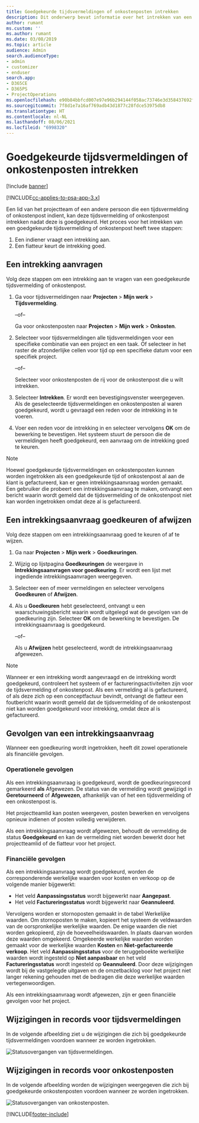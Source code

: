 ```yaml
---
title: Goedgekeurde tijdsvermeldingen of onkostenposten intrekken
description: Dit onderwerp bevat informatie over het intrekken van een eerder goedgekeurde tijds- of onkostentransactie.
author: rumant
ms.custom: ''
ms.author: rumant
ms.date: 03/08/2019
ms.topic: article
audience: Admin
search.audienceType:
- admin
- customizer
- enduser
search.app:
- D365CE
- D365PS
- ProjectOperations
ms.openlocfilehash: e90b84bbfcd007e97e96b294144f058ac73746e3d358437692f0a8e6e92b8de3
ms.sourcegitcommit: 7f8d1e7a16af769adb43d1877c28fdce53975db8
ms.translationtype: HT
ms.contentlocale: nl-NL
ms.lasthandoff: 08/06/2021
ms.locfileid: "6998320"
---
```

# <a name="recall-approved-time-or-expense-entries"></a>Goedgekeurde tijdsvermeldingen of onkostenposten intrekken

[!include [banner](../includes/psa-now-project-operations.md)]

[!INCLUDE[cc-applies-to-psa-app-3.x](../includes/cc-applies-to-psa-app-3x.md)]

Een lid van het projectteam of een andere persoon die een tijdsvermelding of onkostenpost indient, kan deze tijdsvermelding of onkostenpost intrekken nadat deze is goedgekeurd. Het proces voor het intrekken van een goedgekeurde tijdsvermelding of onkostenpost heeft twee stappen:

1. Een indiener vraagt een intrekking aan.
2. Een fiatteur keurt de intrekking goed.

## <a name="request-a-recall"></a>Een intrekking aanvragen

Volg deze stappen om een intrekking aan te vragen van een goedgekeurde tijdsvermelding of onkostenpost.

1. Ga voor tijdsvermeldingen naar **Projecten** \> **Mijn werk** \> **Tijdsvermelding**.

    –of–

    Ga voor onkostenposten naar **Projecten** \> **Mijn werk** \> **Onkosten**.

2. Selecteer voor tijdsvermeldingen alle tijdsvermeldingen voor een specifieke combinatie van een project en een taak. Of selecteer in het raster de afzonderlijke cellen voor tijd op een specifieke datum voor een specifiek project.

    –of–

    Selecteer voor onkostenposten de rij voor de onkostenpost die u wilt intrekken.

3. Selecteer **Intrekken**. Er wordt een bevestigingsvenster weergegeven. Als de geselecteerde tijdsvermeldingen en onkostenposten al waren goedgekeurd, wordt u gevraagd een reden voor de intrekking in te voeren.
4. Voer een reden voor de intrekking in en selecteer vervolgens **OK** om de bewerking te bevestigen. Het systeem stuurt de persoon die de vermeldingen heeft goedgekeurd, een aanvraag om de intrekking goed te keuren.

> [!NOTE]
> Hoewel goedgekeurde tijdsvermeldingen en onkostenposten kunnen worden ingetrokken als een goedgekeurde tijd of onkostenpost al aan de klant is gefactureerd, kan er geen intrekkingsaanvraag worden gemaakt. Een gebruiker die probeert een intrekkingsaanvraag te maken, ontvangt een bericht waarin wordt gemeld dat de tijdsvermelding of de onkostenpost niet kan worden ingetrokken omdat deze al is gefactureerd.

## <a name="approve-or-reject-a-recall-request"></a>Een intrekkingsaanvraag goedkeuren of afwijzen

Volg deze stappen om een intrekkingsaanvraag goed te keuren of af te wijzen.

1. Ga naar **Projecten** \> **Mijn werk** \> **Goedkeuringen**.
2. Wijzig op lijstpagina **Goedkeuringen** de weergave in **Intrekkingsaanvragen voor goedkeuring**. Er wordt een lijst met ingediende intrekkingsaanvragen weergegeven.
3. Selecteer een of meer vermeldingen en selecteer vervolgens **Goedkeuren** of **Afwijzen**.
4. Als u **Goedkeuren** hebt geselecteerd, ontvangt u een waarschuwingsbericht waarin wordt uitgelegd wat de gevolgen van de goedkeuring zijn. Selecteer **OK** om de bewerking te bevestigen. De intrekkingsaanvraag is goedgekeurd.

    –of–

    Als u **Afwijzen** hebt geselecteerd, wordt de intrekkingsaanvraag afgewezen.

> [!NOTE]
> Wanneer er een intrekking wordt aangevraagd en de intrekking wordt goedgekeurd, controleert het systeem of er factureringsactiviteiten zijn voor de tijdsvermelding of onkostenpost. Als een vermelding al is gefactureerd, of als deze zich op een conceptfactuur bevindt, ontvangt de fiatteur een foutbericht waarin wordt gemeld dat de tijdsvermelding of de onkostenpost niet kan worden goedgekeurd voor intrekking, omdat deze al is gefactureerd.

## <a name="impact-of-a-recall-request"></a>Gevolgen van een intrekkingsaanvraag

Wanneer een goedkeuring wordt ingetrokken, heeft dit zowel operationele als financiële gevolgen.

### <a name="operational-impact"></a>Operationele gevolgen

Als een intrekkingsaanvraag is goedgekeurd, wordt de goedkeuringsrecord gemarkeerd **als** Afgewezen. De status van de vermelding wordt gewijzigd in **Geretourneerd** of **Afgewezen**, afhankelijk van of het een tijdsvermelding of een onkostenpost is.

Het projectteamlid kan posten weergeven, posten bewerken en vervolgens opnieuw indienen of posten volledig verwijderen.

Als een intrekkingsaanvraag wordt afgewezen, behoudt de vermelding de status **Goedgekeurd** en kan de vermelding niet worden bewerkt door het projectteamlid of de fiatteur voor het project.

### <a name="financial-impact"></a>Financiële gevolgen

Als een intrekkingsaanvraag wordt goedgekeurd, worden de corresponderende werkelijke waarden voor kosten en verkoop op de volgende manier bijgewerkt:

- Het veld **Aanpassingsstatus** wordt bijgewerkt naar **Aangepast**.
- Het veld **Factureringsstatus** wordt bijgewerkt naar **Geannuleerd**.

Vervolgens worden er stornoposten gemaakt in de tabel Werkelijke waarden. Om stornoposten te maken, kopieert het systeem de veldwaarden van de oorspronkelijke werkelijke waarden. De enige waarden die niet worden gekopieerd, zijn de hoeveelheidswaarden. In plaats daarvan worden deze waarden omgekeerd. Omgekeerde werkelijke waarden worden gemaakt voor de werkelijke waarden **Kosten** en **Niet-gefactureerde verkoop**. Het veld **Aanpassingsstatus** voor de teruggeboekte werkelijke waarden wordt ingesteld op **Niet aanpasbaar** en het veld **Factureringsstatus** wordt ingesteld op **Geannuleerd**. Door deze wijzigingen wordt bij de vastgelegde uitgaven en de omzetbacklog voor het project niet langer rekening gehouden met de bedragen die deze werkelijke waarden vertegenwoordigen.

Als een intrekkingsaanvraag wordt afgewezen, zijn er geen financiële gevolgen voor het project.

## <a name="changes-to-time-entry-records"></a>Wijzigingen in records voor tijdsvermeldingen

In de volgende afbeelding ziet u de wijzigingen die zich bij goedgekeurde tijdsvermeldingen voordoen wanneer ze worden ingetrokken.

![Statusovergangen van tijdsvermeldingen.](media/TimeEntryStateTransitions.png)

## <a name="changes-to-expense-entry-records"></a>Wijzigingen in records voor onkostenposten

In de volgende afbeelding worden de wijzigingen weergegeven die zich bij goedgekeurde onkostenposten voordoen wanneer ze worden ingetrokken.

![Statusovergangen van onkostenposten.](media/ExpenseEntryStateTransitions.png)


[!INCLUDE[footer-include](../includes/footer-banner.md)]